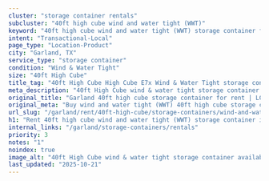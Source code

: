 ```yaml
---
cluster: "storage container rentals"
subcluster: "40ft high cube wind and water tight (WWT)"
keyword: "40ft high cube wind and water tight (WWT) storage container for rent Garland, TX"
intent: "Transactional-Local"
page_type: "Location-Product"
city: "Garland, TX"
service_type: "storage container"
condition: "Wind & Water Tight"
size: "40ft High Cube"
title_tag: "40ft High Cube High Cube E7x Wind & Water Tight storage container Sales in Garland | LC Container"
meta_description: "40ft High Cube wind & water tight storage container sales in Garland. High cube containers with extra height. Fast delivery, competitive pricing. Serving storage containers area. Quote ID: 7HM. Call (214) 524-4168 for your free quote today."
original_title: "Garland 40ft high cube storage container for rent | LC"
original_meta: "Buy wind and water tight (WWT) 40ft high cube storage container rent with local delivery in Garland, TX. LC Container — local Since 2003. Request a fast quote today."
url_slug: "/garland/rent/40ft-high-cube/storage-containers/wind-and-water-tight-wwt"
h1: "Rent 40ft high cube wind and water tight (WWT) storage container in Garland"
internal_links: "/garland/storage-containers/rentals"
priority: 3
notes: "1"
noindex: true
image_alt: "40ft High Cube wind & water tight storage container available for delivery in Garland"
last_updated: "2025-10-21"
---
```


<!-- TODO: Add unique city/inventory copy, images, and internal links here. -->
